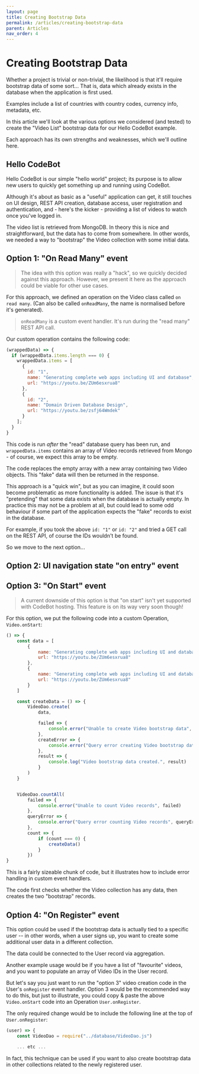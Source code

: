 ```yaml
---
layout: page
title: Creating Bootstrap Data
permalink: /articles/creating-bootstrap-data
parent: Articles
nav_order: 4
---
```


# Creating Bootstrap Data

Whether a project is trivial or non-trivial, the likelihood is that it'll require bootstrap data of some sort... That is, data which already exists in the database when the application is first used.

Examples include a list of countries with country codes, currency info, metadata, etc.

In this article we'll look at the various options we considered (and tested) to create the "Video List" bootstrap data for our Hello CodeBot example.

Each approach has its own strengths and weaknesses, which we'll outline here.

## Hello CodeBot

Hello CodeBot is our simple "hello world" project; its purpose is to allow new users to quickly get something up and running using CodeBot.

Although it's about as basic as a "useful" application can get, it still touches on UI design, REST API creation, database access, user registration and authentication, and - here's the kicker - providing a list of videos to watch once you've logged in.

The video list is retrieved from MongoDB. In theory this is nice and straightforward, but the data has to come from somewhere. In other words, we needed a way to "bootstrap" the Video collection with some initial data.

## Option 1: "On Read Many" event

> The idea with this option was really a "hack", so we quickly decided against this approach. However, we present it here as the approach could be viable for other use cases.

For this approach, we defined an operation on the Video class called `on read many`. (Can also be called `onReadMany`, the name is normalised before it's generated).

> `onReadMany` is a custom event handler. It's run during the "read many" REST API call.

Our custom operation contains the following code:

```JavaScript
(wrappedData) => {
  if (wrappedData.items.length === 0) {
    wrappedData.items = [
      {
        id: "1",
        name: "Generating complete web apps including UI and database",
        url: "https://youtu.be/ZUm6esxrua8"
      },
      {
        id: "2",
        name: "Domain Driven Database Design",
        url: "https://youtu.be/zsfj64Wmdek"
      }
    ];
  }
}
```

This code is run *after* the "read" database query has been run, and `wrappedData.items` contains an array of Video records retrieved from Mongo - of course, we expect this array to be empty.

The code replaces the empty array with a new array containing two Video objects. This "fake" data will then be returned in the response.

This approach is a "quick win", but as you can imagine, it could soon become problematic as more functionality is added. The issue is that it's "pretending" that some data exists when the database is actually empty. In practice this may not be a problem at all, but could lead to some odd behaviour if some part of the application expects the "fake" records to exist in the database.

For example, if you took the above `id: "1"` or `id: "2"` and tried a GET call on the REST API, of course the IDs wouldn't be found.

So we move to the next option...


## Option 2: UI navigation state "on entry" event

## Option 3: "On Start" event

> A current downside of this option is that "on start" isn't yet supported with CodeBot hosting. This feature is on its way very soon though!

For this option, we put the following code into a custom Operation, `Video.onStart`:

```JavaScript
() => {
    const data = [
        {
            name: "Generating complete web apps including UI and database",
            url: "https://youtu.be/ZUm6esxrua8"
        },
        {
            name: "Generating complete web apps including UI and database",
            url: "https://youtu.be/ZUm6esxrua8"
        }
    ]

    const createData = () => {
        VideoDao.create(
            data,

            failed => {
                console.error("Unable to create Video bootstrap data", failed)
            },
            createError => {
                console.error("Query error creating Video bootstrap data", createError)
            },
            result => {
                console.log("Video bootstrap data created.", result)
            }
        )
    }


    VideoDao.countAll(
        failed => {
            console.error("Unable to count Video records", failed)
        },
        queryError => {
            console.error("Query error counting Video records", queryError)
        },
        count => {
            if (count === 0) {
                createData()
            }
        })
}
```

This is a fairly sizeable chunk of code, but it illustrates how to include error handling in custom event handlers.

The code first checks whether the Video collection has any data, then creates the two "bootstrap" records.


## Option 4: "On Register" event

This option could be used if the bootstrap data is actually tied to a specific user -- in other words, when a user signs up, you want to create some additional user data in a different collection.

The data could be connected to the User record via aggregation.

Another example usage would be if you have a list of "favourite" videos, and you want to populate an array of Video IDs in the User record.

But let's say you just want to run the "option 3" video creation code in the User's `onRegister` event handler. Option 3 would be the recommended way to do this, but just to illustrate, you could copy & paste the above `Video.onStart` code into an Operation `User.onRegister`.

The only required change would be to include the following line at the top of `User.onRegister`:

```JavaScript
(user) => {
    const VideoDao = require("../database/VideoDao.js")

    ... etc ...
```

In fact, this technique can be used if you want to also create bootstrap data in other collections related to the newly registered user.

